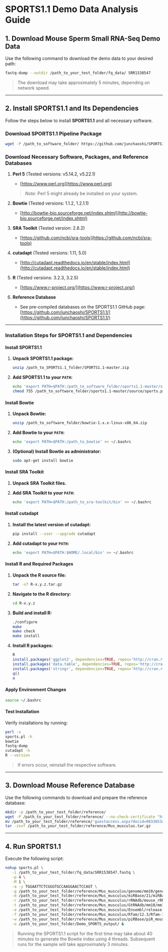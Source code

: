 # SPORTS1.1 Demo Data Analysis Guide

## 1. Download Mouse Sperm Small RNA-Seq Demo Data

Use the following command to download the demo data to your desired path:

```bash
fastq-dump --outdir /path_to_your_test_folder/fq_data/ SRR1538547
```

> The download may take approximately 5 minutes, depending on network speed.

---

## 2. Install SPORTS1.1 and Its Dependencies

Follow the steps below to install **SPORTS1.1** and all necessary software.

### Download SPORTS1.1 Pipeline Package

```bash
wget -P /path_to_software_folder/ https://github.com/junchaoshi/SPORTS1.1/archive/master.zip
```

### Download Necessary Software, Packages, and Reference Databases

1. **Perl 5** (Tested versions: v5.14.2, v5.22.1)  
   - [https://www.perl.org](https://www.perl.org)  
   > *Note*: Perl 5 might already be installed on your system.

2. **Bowtie** (Tested versions: 1.1.2, 1.2.1.1)  
   - [http://bowtie-bio.sourceforge.net/index.shtml](http://bowtie-bio.sourceforge.net/index.shtml)

3. **SRA Toolkit** (Tested version: 2.8.2)  
   - [https://github.com/ncbi/sra-tools](https://github.com/ncbi/sra-tools)

4. **cutadapt** (Tested versions: 1.11, 5.0)  
   - [http://cutadapt.readthedocs.io/en/stable/index.html](http://cutadapt.readthedocs.io/en/stable/index.html)

5. **R** (Tested versions: 3.2.3, 3.2.5)  
   - [https://www.r-project.org/](https://www.r-project.org/)

6. **Reference Database**  
   - See pre-compiled databases on the SPORTS1.1 GitHub page: [https://github.com/junchaoshi/SPORTS1.1/](https://github.com/junchaoshi/SPORTS1.1/)

---

### Installation Steps for SPORTS1.1 and Dependencies

#### Install SPORTS1.1

1. **Unpack SPORTS1.1 package:**

   ```bash
   unzip /path_to_SPORTS1.1_folder/SPORTS1.1-master.zip
   ```

2. **Add SPORTS1.1 to your `PATH`:**

   ```bash
   echo 'export PATH=$PATH:/path_to_software_folder/sports1.1-master/source' >> ~/.bashrc
   chmod 755 /path_to_software_folder/sports1.1-master/source/sports.pl
   ```

#### Install Bowtie

1. **Unpack Bowtie:**

   ```bash
   unzip /path_to_software_folder/bowtie-1.x.x-linux-x86_64.zip
   ```

2. **Add Bowtie to your `PATH`:**

   ```bash
   echo 'export PATH=$PATH:/path_to_bowtie' >> ~/.bashrc
   ```

3. **(Optional) Install Bowtie as administrator:**

   ```bash
   sudo apt-get install bowtie
   ```

#### Install SRA Toolkit

1. **Unpack SRA Toolkit files.**

2. **Add SRA Toolkit to your `PATH`:**

   ```bash
   echo 'export PATH=$PATH:/path_to_sra-toolkit/bin' >> ~/.bashrc
   ```

#### Install cutadapt

1. **Install the latest version of cutadapt:**

   ```bash
   pip install --user --upgrade cutadapt
   ```

2. **Add cutadapt to your `PATH`:**

   ```bash
   echo 'export PATH=$PATH:$HOME/.local/bin' >> ~/.bashrc
   ```

#### Install R and Required Packages

1. **Unpack the R source file:**

   ```bash
   tar -xf R-x.y.z.tar.gz
   ```

2. **Navigate to the R directory:**

   ```bash
   cd R-x.y.z
   ```

3. **Build and install R:**

   ```bash
   ./configure
   make
   make check
   make install
   ```

4. **Install R packages:**

   ```r
   R
   install.packages('ggplot2', dependencies=TRUE, repos='http://cran.rstudio.com/')
   install.packages('data.table', dependencies=TRUE, repos='http://cran.rstudio.com/')
   install.packages('stringr', dependencies=TRUE, repos='http://cran.rstudio.com/')
   q()
   n
   ```

#### Apply Environment Changes

```bash
source ~/.bashrc
```

#### Test Installation

Verify installations by running:

```bash
perl -v
sports.pl -h
bowtie
fastq-dump
cutadapt -h
R --version
```

> If errors occur, reinstall the respective software.

---

## 3. Download Mouse Reference Database

Use the following commands to download and prepare the reference database:

```bash
mkdir -p /path_to_your_test_folder/reference/
wget -P /path_to_your_test_folder/reference/ --no-check-certificate "https://ncrnainfo-my.sharepoint.com/personal/sports_ncrna_info/_layouts/15/guestaccess.aspx?docid=0833653a140eb47f098267d7a23d3b63c&authkey=Ab8aoYC8paqFI2yRabIo7Ok"
mv /path_to_your_test_folder/reference/'guestaccess.aspx?docid=0833653a140eb47f098267d7a23d3b63c&authkey=Ab8aoYC8paqFI2yRabIo7Ok' /path_to_your_test_folder/reference/Mus_musculus.tar.gz
tar -zxvf /path_to_your_test_folder/reference/Mus_musculus.tar.gz
```

---

## 4. Run SPORTS1.1

Execute the following script:

```bash
nohup sports.pl \
   -i /path_to_your_test_folder/fq_data/SRR1538547.fastq \
   -p 4 \
   -M 1 \
   -a -y TGGAATTCTCGGGTGCCAAGGAACTCCAGT \
   -g /path_to_your_test_folder/reference/Mus_musculus/genome/mm10/genome \
   -m /path_to_your_test_folder/reference/Mus_musculus/miRBase/21/miRBase_21-mmu \
   -r /path_to_your_test_folder/reference/Mus_musculus/rRNAdb/mouse_rRNA \
   -t /path_to_your_test_folder/reference/Mus_musculus/GtRNAdb/mm10/mm10-tRNAs \
   -e /path_to_your_test_folder/reference/Mus_musculus/Ensembl/release-89/Mus_musculus.GRCm38.ncrna \
   -f /path_to_your_test_folder/reference/Mus_musculus/Rfam/12.3/Rfam-12.3-mouse \
   -w /path_to_your_test_folder/reference/Mus_musculus/piRBase/piR_mouse \
   -o /path_to_your_test_folder/Demo_SPORTS_output/ &
```

> Running the SPORTS1.1 script for the first time may take about 40 minutes to generate the Bowtie index using 4 threads. Subsequent runs for the sample will take approximately 3 minutes.
